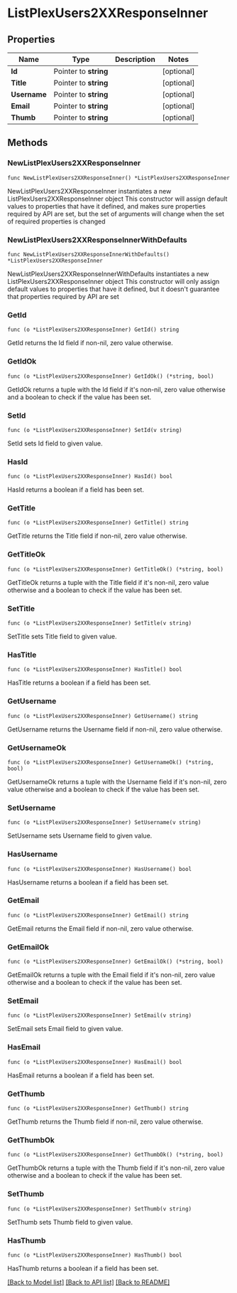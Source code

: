 # ListPlexUsers2XXResponseInner

## Properties

Name | Type | Description | Notes
------------ | ------------- | ------------- | -------------
**Id** | Pointer to **string** |  | [optional] 
**Title** | Pointer to **string** |  | [optional] 
**Username** | Pointer to **string** |  | [optional] 
**Email** | Pointer to **string** |  | [optional] 
**Thumb** | Pointer to **string** |  | [optional] 

## Methods

### NewListPlexUsers2XXResponseInner

`func NewListPlexUsers2XXResponseInner() *ListPlexUsers2XXResponseInner`

NewListPlexUsers2XXResponseInner instantiates a new ListPlexUsers2XXResponseInner object
This constructor will assign default values to properties that have it defined,
and makes sure properties required by API are set, but the set of arguments
will change when the set of required properties is changed

### NewListPlexUsers2XXResponseInnerWithDefaults

`func NewListPlexUsers2XXResponseInnerWithDefaults() *ListPlexUsers2XXResponseInner`

NewListPlexUsers2XXResponseInnerWithDefaults instantiates a new ListPlexUsers2XXResponseInner object
This constructor will only assign default values to properties that have it defined,
but it doesn't guarantee that properties required by API are set

### GetId

`func (o *ListPlexUsers2XXResponseInner) GetId() string`

GetId returns the Id field if non-nil, zero value otherwise.

### GetIdOk

`func (o *ListPlexUsers2XXResponseInner) GetIdOk() (*string, bool)`

GetIdOk returns a tuple with the Id field if it's non-nil, zero value otherwise
and a boolean to check if the value has been set.

### SetId

`func (o *ListPlexUsers2XXResponseInner) SetId(v string)`

SetId sets Id field to given value.

### HasId

`func (o *ListPlexUsers2XXResponseInner) HasId() bool`

HasId returns a boolean if a field has been set.

### GetTitle

`func (o *ListPlexUsers2XXResponseInner) GetTitle() string`

GetTitle returns the Title field if non-nil, zero value otherwise.

### GetTitleOk

`func (o *ListPlexUsers2XXResponseInner) GetTitleOk() (*string, bool)`

GetTitleOk returns a tuple with the Title field if it's non-nil, zero value otherwise
and a boolean to check if the value has been set.

### SetTitle

`func (o *ListPlexUsers2XXResponseInner) SetTitle(v string)`

SetTitle sets Title field to given value.

### HasTitle

`func (o *ListPlexUsers2XXResponseInner) HasTitle() bool`

HasTitle returns a boolean if a field has been set.

### GetUsername

`func (o *ListPlexUsers2XXResponseInner) GetUsername() string`

GetUsername returns the Username field if non-nil, zero value otherwise.

### GetUsernameOk

`func (o *ListPlexUsers2XXResponseInner) GetUsernameOk() (*string, bool)`

GetUsernameOk returns a tuple with the Username field if it's non-nil, zero value otherwise
and a boolean to check if the value has been set.

### SetUsername

`func (o *ListPlexUsers2XXResponseInner) SetUsername(v string)`

SetUsername sets Username field to given value.

### HasUsername

`func (o *ListPlexUsers2XXResponseInner) HasUsername() bool`

HasUsername returns a boolean if a field has been set.

### GetEmail

`func (o *ListPlexUsers2XXResponseInner) GetEmail() string`

GetEmail returns the Email field if non-nil, zero value otherwise.

### GetEmailOk

`func (o *ListPlexUsers2XXResponseInner) GetEmailOk() (*string, bool)`

GetEmailOk returns a tuple with the Email field if it's non-nil, zero value otherwise
and a boolean to check if the value has been set.

### SetEmail

`func (o *ListPlexUsers2XXResponseInner) SetEmail(v string)`

SetEmail sets Email field to given value.

### HasEmail

`func (o *ListPlexUsers2XXResponseInner) HasEmail() bool`

HasEmail returns a boolean if a field has been set.

### GetThumb

`func (o *ListPlexUsers2XXResponseInner) GetThumb() string`

GetThumb returns the Thumb field if non-nil, zero value otherwise.

### GetThumbOk

`func (o *ListPlexUsers2XXResponseInner) GetThumbOk() (*string, bool)`

GetThumbOk returns a tuple with the Thumb field if it's non-nil, zero value otherwise
and a boolean to check if the value has been set.

### SetThumb

`func (o *ListPlexUsers2XXResponseInner) SetThumb(v string)`

SetThumb sets Thumb field to given value.

### HasThumb

`func (o *ListPlexUsers2XXResponseInner) HasThumb() bool`

HasThumb returns a boolean if a field has been set.


[[Back to Model list]](../README.md#documentation-for-models) [[Back to API list]](../README.md#documentation-for-api-endpoints) [[Back to README]](../README.md)


